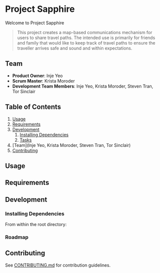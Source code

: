 # Project Sapphire

Welcome to Project Sapphire

> This project creates a map-based communications mechanism for users to share travel paths. The intended use is primarily for friends and family that would like to keep track of travel paths to ensure the traveller arrives safe and sound and within expectations.

## Team

  - __Product Owner__: Inje Yeo
  - __Scrum Master__: Krista Moroder
  - __Development Team Members__: Inje Yeo, Krista Moroder, Steven Tran, Tor Sinclair

## Table of Contents

1. [Usage](#Usage)
1. [Requirements](#requirements)
1. [Development](#development)
    1. [Installing Dependencies](#installing-dependencies)
    1. [Tasks](#tasks)
1. [Team](Inje Yeo, Krista Moroder, Steven Tran, Tor Sinclair)
1. [Contributing](#contributing)

## Usage

## Requirements

## Development

### Installing Dependencies

From within the root directory:

### Roadmap

## Contributing

See [CONTRIBUTING.md](CONTRIBUTING.md) for contribution guidelines.
